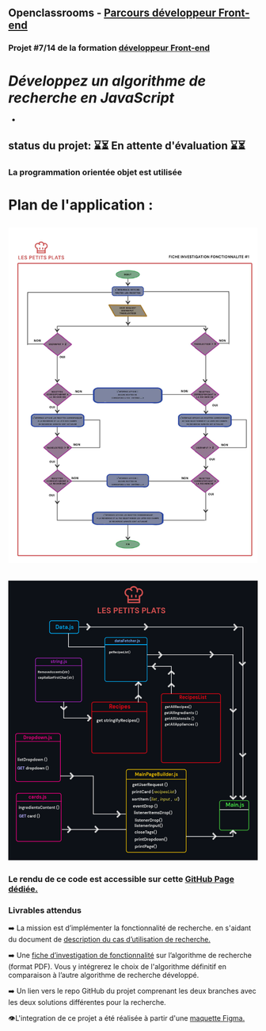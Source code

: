 ## Openclassrooms - [Parcours développeur Front-end](https://openclassrooms.com/fr/paths/314-developpeur-front-end#path-tabs)

### Projet #7/14 de la formation [développeur Front-end](https://openclassrooms.com/fr/paths/314-developpeur-front-end#path-tabs)

# _Développez un algorithme de recherche en JavaScript_

-

## status du projet: ⌛️⏳ En attente d'évaluation ⌛️⏳

### La programmation orientée objet est utilisée

# Plan de l'application :

## ![Fiche investigation fonctionamitées #1](/Doc/algorigramme.jpg)

## ![Plan de Lapplication](/Doc/plan_app.png)

### Le rendu de ce code est accessible sur cette [GitHub Page dédiée.](https://stoyann-open-classrooms.github.io/Stoyann_Velten_p7_19_08_2021/)

### Livrables attendus

➡️ La mission est d’implémenter la fonctionnalité de recherche. en s'aidant du document de [description du cas d’utilisation de recherche.](https://s3-eu-west-1.amazonaws.com/course.oc-static.com/projects/Front-End+V2/P6+Algorithms/Cas+d%E2%80%99utilisation+%2303+Filtrer+les+recettes+dans+l%E2%80%99interface+utilisateur.pdf)

➡️ Une [fiche d’investigation de fonctionnalité](https://s3-eu-west-1.amazonaws.com/course.oc-static.com/projects/Front-End+V2/P6+Algorithms/Cas+d%E2%80%99utilisation+%2303+Filtrer+les+recettes+dans+l%E2%80%99interface+utilisateur.pdf)
sur l’algorithme de recherche (format PDF). Vous y intégrerez le choix de l'algorithme définitif en comparaison à l’autre algorithme de recherche développé.

➡️ Un lien vers le repo GitHub du projet comprenant les deux branches avec les deux solutions différentes pour la recherche.

👁️L'integration de ce projet a été réalisée à partir d'une [maquette Figma.](https://www.figma.com/file/xqeE1ZKlHUWi2Efo8r73NK/UI-Design-Les-Petits-Plats-FR?node-id=0%3A1)
